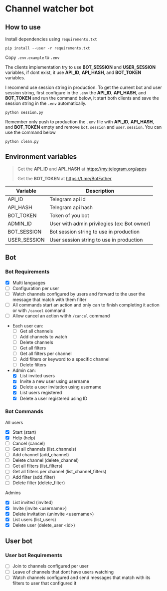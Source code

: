 # Channel watcher bot

## How to use

Install dependencies using `requirements.txt`

```shell
pip install --user -r requirements.txt
```

Copy `.env.example` to `.env`

The clients implementation try to use **BOT_SESSION** and **USER_SESSION** variables, if dont exist, it use **API_ID**, **API_HASH**, and **BOT_TOKEN** variables.

I recomend use session string in production. To get the current bot and user session string, first configure in the `.env` the **API_ID**, **API_HASH**, and **BOT_TOKEN** and run the command below, it start both clients and save the session string in the `.env` automatically.

```shell
python session.py
```

Remember only push to production the `.env` file with **API_ID**, **API_HASH**, and **BOT_TOKEN** empty and remove `bot.session` and `user.session`. You can use the command below

```shell
python clean.py
```

## Environment variables

> Get the **API_ID** and **API_HASH** at <https://my.telegram.org/apps>
>
> Get the **BOT_TOKEN** at <https://t.me/BotFather>

| Variable     | Description                                 |
| ------------ | ------------------------------------------- |
| API_ID       | Telegram api id                             |
| API_HASH     | Telegram api hash                           |
| BOT_TOKEN    | Token of you bot                            |
| ADMIN_ID     | User with admin privilegies (ex: Bot owner) |
| BOT_SESSION  | Bot session string to use in production     |
| USER_SESSION | User session string to use in production    |

## Bot

### Bot Requirements

- [x] Multi languages
- [ ] Configuration per user
- [ ] Watch channels configured by users and forward to the user the message that match with them filter
- [ ] All commands start an action and only can to finish completing it action or with `/cancel` command
- [ ] Allow cancel an action withh `/cancel` command
- Each user can:
  - [ ] Get all channels
  - [ ] Add channels to watch
  - [ ] Delete channels
  - [ ] Get all filters
  - [ ] Get all filters per channel
  - [ ] Add filters or keyword to a specific channel
  - [ ] Delete filters
- Admin can:
  - [x] List invited users
  - [x] Invite a new user using username
  - [x] Delete a user invitation using username
  - [x] List users registered
  - [x] Delete a user registered using ID

### Bot Commands

All users

- [x] Start (start)
- [x] Help (help)
- [ ] Cancel (cancel)
- [ ] Get all channels (list_channels)
- [ ] Add channel (add_channel)
- [ ] Delete channel (delete_channel)
- [ ] Get all filters (list_filters)
- [ ] Get all filters per channel (list_channel_filters)
- [ ] Add filter (add_filter)
- [ ] Delete filter (delete_filter)

Admins

- [x] List invited (invited)
- [x] Invite (invite \<username>)
- [x] Delete invitation (uninvite \<username>)
- [x] List users (list_users)
- [x] Delete user (delete_user \<id>)

## User bot

### User bot Requirements

- [ ] Join to channels configured per user
- [ ] Leave of channels that dont have users watching
- [ ] Watch channels configured and send messages that match with its filters to user that configured it
